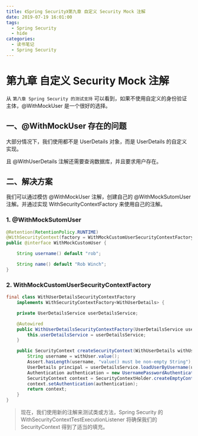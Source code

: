 ```yaml
---
title: 《Spring Security》第九章 自定义 Security Mock 注解
date: 2019-07-19 16:01:00
tags:
  - Spring Security
  - hide
categories:
  - 读书笔记
  - Spring Security
---
```


# 第九章 自定义 Security Mock 注解

从 `第八章 Spring Security 的测试支持` 可以看到，如果不使用自定义的身份验证主体，@WithMockUser 是一个很好的选择。

## 一、@WithMockUser 存在的问题

大部分情况下，我们使用都不是 UserDetails 对象，而是 UserDetails 的自定义实现。

且 @WithUserDetails 注解还需要查询数据库，并且要求用户存在。

## 二、解决方案

我们可以通过模仿 @WithMockUser 注解，创建自己的 @WithMockSutomUser注解。并通过实现 WithSecurityContextFactory 来使用自己的注解。

### 1. @WithMockSutomUser

```java
@Retention(RetentionPolicy.RUNTIME)
@WithSecurityContext(factory = WithMockCustomUserSecurityContextFactory.class)
public @interface WithMockCustomUser {

	String username() default "rob";

	String name() default "Rob Winch";
}
```

### 2. WithMockCustomUserSecurityContextFactory

```java
final class WithUserDetailsSecurityContextFactory
	implements WithSecurityContextFactory<WithUserDetails> {

	private UserDetailsService userDetailsService;

	@Autowired
	public WithUserDetailsSecurityContextFactory(UserDetailsService userDetailsService) {
		this.userDetailsService = userDetailsService;
	}

	public SecurityContext createSecurityContext(WithUserDetails withUser) {
		String username = withUser.value();
		Assert.hasLength(username, "value() must be non-empty String");
		UserDetails principal = userDetailsService.loadUserByUsername(username);
		Authentication authentication = new UsernamePasswordAuthenticationToken(principal, principal.getPassword(), principal.getAuthorities());
		SecurityContext context = SecurityContextHolder.createEmptyContext();
		context.setAuthentication(authentication);
		return context;
	}
}
```

> 现在，我们使用新的注解来测试类或方法，Spring Security 的 WithSecurityContextTestExecutionListener 将确保我们的 SecurityContext 得到了适当的填充。